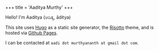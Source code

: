 +++
title = 'Aaditya Murthy'
+++

Hello! I'm Aaditya (ಆದಿತ್ಯ, āditya)


This site uses [Hugo](https://gohugo.io/) as a static site generator,
the [Risotto](https://github.com/joeroe/risotto) theme, and is hosted via
[Github Pages](https://pages.github.com/). 


I can be contacted at `aadi dot murthyananth at gmail dot com`. 
